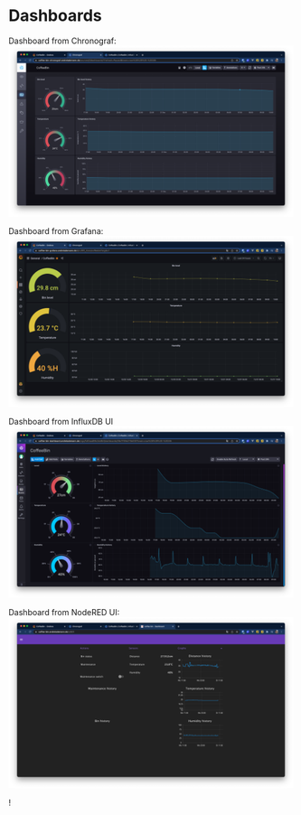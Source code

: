 # Dashboards

Dashboard from Chronograf:
![Dashboard fromChronograf](img/dashboard-chronograf.png)

Dashboard from Grafana:
![Dashboard from Grafana](img/dashboard-grafana.png)

Dashboard from InfluxDB UI
![Dashboard from InfluxDB UI](img/dashboard-influxdbui.png)

Dashboard from NodeRED UI:
![Dashboard from NodeRED UI](img/dashboard-noderedui.png)

!
